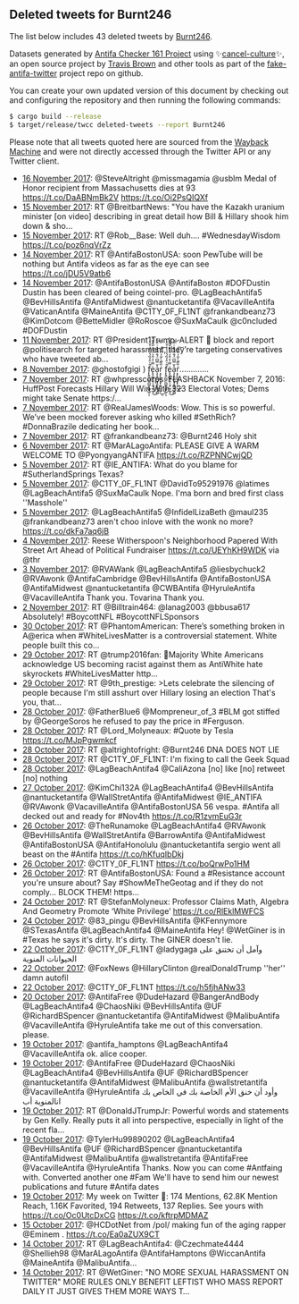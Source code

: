 ## Deleted tweets for Burnt246

The list below includes 43 deleted tweets by
[Burnt246](https://twitter.com/Burnt246).



Datasets generated by [Antifa Checker 161 Project](https://twitter.com/antifacheck161) using ✨[cancel-culture](https://github.com/travisbrown/cancel-culture)✨, an open source project by 
[Travis Brown](https://twitter.com/travisbrown) and other tools as part of the 
[fake-antifa-twitter](https://github.com/antifacheck161/fake-antifa-twitter) project repo on github.

You can create your own updated version of this document by checking out and configuring the
repository and then running the following commands:

```bash
$ cargo build --release
$ target/release/twcc deleted-tweets --report Burnt246
```

Please note that all tweets quoted here are sourced from the
[Wayback Machine](https://web.archive.org) and were not directly accessed through the Twitter API or
any Twitter client.

* [16 November 2017](https://web.archive.org/web/20171116180537/https://twitter.com/Burnt246/status/931221735491457024): @SteveAltright @missmagamia @usblm Medal of Honor recipient from Massachusetts dies at 93 https://t.co/DaABNmBk2V https://t.co/Oi2PsQIQXf <!--931221735491457024-->
* [15 November 2017](https://web.archive.org/web/20171115214526/https://twitter.com/Burnt246/status/930914666288697344): RT @BreitbartNews: "You have the Kazakh uranium minister [on video] describing in great detail how Bill &amp; Hillary shook him down &amp; sho…  <!--930914666288697344-->
* [15 November 2017](https://web.archive.org/web/20171115212516/https://twitter.com/Burnt246/status/930909591214477312): RT @Rob__Base: Well duh.... #WednesdayWisdom https://t.co/poz6nqVrZz <!--930909591214477312-->
* [14 November 2017](https://web.archive.org/web/20171114084307/https://twitter.com/Burnt246/status/930355401983438850): RT @AntifaBostonUSA: soon PewTube will be nothing but Antifa videos as far as the eye can see https://t.co/jDU5V9atb6 <!--930355401983438850-->
* [14 November 2017](https://web.archive.org/web/20171114080820/https://twitter.com/Burnt246/status/930346648487845888): @AntifaBostonUSA @AntifaBoston #DOFDustin Dustin has been cleared of being cointel-pro. @LagBeachAntifa5  @BevHillsAntifa  @AntifaMidwest  @nantucketantifa  @VacavilleAntifa  @VaticanAntifa  @MaineAntifa  @C1TY_0F_FL1NT  @frankandbeanz73  @KimDotcom  @BetteMidler  @RoRoscoe  @SuxMaCaulk  @c0ncluded  #DOFDustin <!--930346648487845888-->
* [11 November 2017](https://web.archive.org/web/20171111130859/https://twitter.com/Burnt246/status/929335145949044737): RT @President1Trump: ALERT 🚨 block and report @politisearch for targeted harassment, they’re targeting conservatives who have tweeted ab…  <!--929335145949044737-->
* [ 8 November 2017](https://web.archive.org/web/20171108004933/https://twitter.com/Burnt246/status/928061897844326401): @ghostofgigi )  f̨̢͍̰̺̹̪̪̥͚̙̺̦̑͑̑̒̏́̒̾̓̍̆͐͘ͅė̢͓̤͇̠͍̠͉̥̼̖̲̘̿͑̒̎̉̈́͐̽̋̂̌̌̀͜a̧͔̭̤̪͎̘̭̝͚̜̭̺͛̆̿͆̈́̐̅̆̌̽̇̈́͝ŗ̡̝̰̬͎͓̜͉̺͖̦̇̏̏͊̀͋̍̈̆̓͜͠ͅ f̨̢͍̰̺̹̪̪̥͚̙̺̦̑͑̑̒̏́̒̾̓̍̆͐͘ͅė̢͓̤͇̠͍̠͉̥̼̖̲̘̿͑̒̎̉̈́͐̽̋̂̌̌̀͜a̧͔̭̤̪͎̘̭̝͚̜̭̺͛̆̿͆̈́̐̅̆̌̽̇̈́͝ŗ̡̝̰̬͎͓̜͉̇̏̏͊̀͋̍̈̆̓͜͠ͅ............. <!--928061897844326401-->
* [ 7 November 2017](https://web.archive.org/web/20171107202344/https://twitter.com/Burnt246/status/927995002889924608): RT @whpresscorps: FLASHBACK November 7, 2016:  HuffPost Forecasts Hillary Will Win With 323 Electoral Votes; Dems might take Senate https:/… <!--927995002889924608-->
* [ 7 November 2017](https://web.archive.org/web/20171107035617/https://twitter.com/Burnt246/status/927746502960779264): RT @RealJamesWoods: Wow. This is so powerful. We’ve been mocked forever asking who killed #SethRich? #DonnaBrazile dedicating her book…  <!--927746502960779264-->
* [ 7 November 2017](https://web.archive.org/web/20171107022742/https://twitter.com/Burnt246/status/927724210243489792): RT @frankandbeanz73: @Burnt246 Holy shit <!--927724210243489792-->
* [ 6 November 2017](https://web.archive.org/web/20171106154919/https://twitter.com/Burnt246/status/927563555833966592): RT @MarALagoAntifa: PLEASE GIVE A WARM WELCOME TO @PyongyangANTIFA https://t.co/RZPNNCwjQD <!--927563555833966592-->
* [ 5 November 2017](https://web.archive.org/web/20171105214309/https://twitter.com/Burnt246/status/927290213021437952): RT @IE_ANTIFA: What do you blame for #SutherlandSprings Texas? <!--927290213021437952-->
* [ 5 November 2017](https://web.archive.org/web/20171105084749/https://twitter.com/Burnt246/status/927095094011940870): @C1TY_0F_FL1NT @DavidTo95291976 @latimes @LagBeachAntifa5 @SuxMaCaulk Nope. I'ma born and bred first class ''Masshole'' <!--927095094011940870-->
* [ 5 November 2017](https://web.archive.org/web/20171105032844/https://twitter.com/Burnt246/status/927014794061901824): @LagBeachAntifa5 @InfidelLizaBeth @maul235 @frankandbeanz73 aren't choo inlove with the wonk no more? https://t.co/dkFa7aq6jB <!--927014794061901824-->
* [ 4 November 2017](https://web.archive.org/web/20171104072741/https://twitter.com/Burnt246/status/926712539915935744): Reese Witherspoon's Neighborhood Papered With Street Art Ahead of Political Fundraiser https://t.co/UEYhKH9WDK via @thr <!--926712539915935744-->
* [ 3 November 2017](https://web.archive.org/web/20171103013142/https://twitter.com/Burnt246/status/926260565936308225): @RVAWank @LagBeachAntifa5 @liesbychuck2 @RVAwonk @AntifaCambridge @BevHillsAntifa @AntifaBostonUSA @AntifaMidwest @nantucketantifa @CWBAntifa @HyruleAntifa @VacavilleAntifa Thank you. Tovarina Thank you. <!--926260565936308225-->
* [ 2 November 2017](https://web.archive.org/web/20171102044442/https://twitter.com/Burnt246/status/925946748085915649): RT @Billtrain464: @lanag2003 @bbusa617 Absolutely!  #BoycottNFL  #BoycottNFLSponsors <!--925946748085915649-->
* [30 October 2017](https://web.archive.org/web/20171030135329/https://twitter.com/Burnt246/status/924997690357936128): RT @PhantomAmerican: There’s something broken in A@erica when  #WhiteLivesMatter is a controversial statement.   White people built this co… <!--924997690357936128-->
* [29 October 2017](https://web.archive.org/web/20171029201442/https://twitter.com/Burnt246/status/924731238816022528): RT @trump2016fan: 🚨Majority White Americans acknowledge US becoming racist against them as AntiWhite hate skyrockets #WhiteLivesMatter http… <!--924731238816022528-->
* [29 October 2017](https://web.archive.org/web/20171029110834/https://twitter.com/Burnt246/status/924593799841632256): RT @9th_prestige: &gt;Lets celebrate the silencing of people because I'm still asshurt over Hillary losing an election  That's you, that…  <!--924593799841632256-->
* [28 October 2017](https://web.archive.org/web/20171028193601/https://twitter.com/Burnt246/status/924359115966730240): @FatherBlue6 @Mompreneur_of_3 #BLM got stiffed by @GeorgeSoros he refused to pay the price in #Ferguson. <!--924359115966730240-->
* [28 October 2017](https://web.archive.org/web/20171028184322/https://twitter.com/Burnt246/status/924345866135265280): RT @Lord_Molyneaux: #Quote by Tesla https://t.co/MJpPgwmkcf <!--924345866135265280-->
* [28 October 2017](https://web.archive.org/web/20171028180859/https://twitter.com/Burnt246/status/924337213294379014): RT @altrightofright: @Burnt246 DNA DOES NOT LIE <!--924337213294379014-->
* [28 October 2017](https://web.archive.org/web/20171028025227/https://twitter.com/Burnt246/status/924106560149905408): RT @C1TY_0F_FL1NT: I'm fixing to call the Geek Squad <!--924106560149905408-->
* [28 October 2017](https://web.archive.org/web/20171028005517/https://twitter.com/Burnt246/status/924077074159202307): @LagBeachAntifa4 @CaliAzona [no] like [no] retweet [no] nothing <!--924077074159202307-->
* [27 October 2017](https://web.archive.org/web/20171027022603/https://twitter.com/Burnt246/status/923737528473210880): @KimChi132A @LagBeachAntifa4 @BevHillsAntifa @nantucketantifa @WallStretAntifa @AntifaMidwest @IE_ANTIFA @RVAwonk @VacavilleAntifa @AntifaBostonUSA 56 vespa. #Antifa all decked out and ready for #Nov4th https://t.co/R1zvmEuG3r <!--923737528473210880-->
* [26 October 2017](https://web.archive.org/web/20171026235409/https://twitter.com/Burnt246/status/923699301611585537): @TheRunamoke @LagBeachAntifa4 @RVAwonk @BevHillsAntifa @WallStretAntifa @BarrowAntifa @AntifaMidwest @AntifaBostonUSA @AntifaHonolulu @nantucketantifa sergio went all beast on the #Antifa https://t.co/hKfuqIbDkj <!--923699301611585537-->
* [26 October 2017](https://web.archive.org/web/20171026085359/https://twitter.com/Burnt246/status/923472767235829760): @C1TY_0F_FL1NT  https://t.co/boQrwPo1HM <!--923472767235829760-->
* [26 October 2017](https://web.archive.org/web/20171026083544/https://twitter.com/Burnt246/status/923468174489726977): RT @AntifaBostonUSA: Found a #Resistance account you're unsure about?   Say #ShowMeTheGeotag and if they do not comply... BLOCK THEM! https… <!--923468174489726977-->
* [24 October 2017](https://web.archive.org/web/20171024233204/https://twitter.com/Burnt246/status/922968968419213314): RT @StefanMolyneux: Professor Claims Math, Algebra And Geometry Promote ‘White Privilege’ https://t.co/RlEklMWFCS <!--922968968419213314-->
* [24 October 2017](https://web.archive.org/web/20171024200834/https://twitter.com/Burnt246/status/922917755950473216): @83_pingu @BevHillsAntifa @KFennymore @STexasAntifa @LagBeachAntifa4 @MaineAntifa Hey! @WetGiner is in #Texas he says it's dirty. It's dirty. The GINER doesn't lie. <!--922917755950473216-->
* [22 October 2017](https://web.archive.org/web/20171022200121/https://twitter.com/Burnt246/status/922191164094210054): @C1TY_0F_FL1NT @ladygaga وآمل أن تختنق على الحيوانات المنوية <!--922191164094210054-->
* [22 October 2017](https://web.archive.org/web/20171022031238/https://twitter.com/Burnt246/status/921937312220622848): @FoxNews @HillaryClinton @realDonaldTrump ''her'' damn autofil <!--921937312220622848-->
* [22 October 2017](https://web.archive.org/web/20171022030202/https://twitter.com/Burnt246/status/921934644664328193): @C1TY_0F_FL1NT https://t.co/h5fjhANw33 <!--921934644664328193-->
* [20 October 2017](https://web.archive.org/web/20171020062046/https://twitter.com/Burnt246/status/921259881797218304): @AntifaFree @DudeHazard @BangerAndBody @LagBeachAntifa4 @ChaosNiki @BevHillsAntifa @UF @RichardBSpencer @nantucketantifa @AntifaMidwest @MalibuAntifa @VacavilleAntifa @HyruleAntifa take me out of this conversation. please. <!--921259881797218304-->
* [19 October 2017](https://web.archive.org/web/20171019235932/https://twitter.com/Burnt246/status/921163941295861760): @antifa_hamptons @LagBeachAntifa4 @VacavilleAntifa ok. alice cooper. <!--921163941295861760-->
* [19 October 2017](https://web.archive.org/web/20171019235837/https://twitter.com/Burnt246/status/921163710621782016): @AntifaFree @DudeHazard @ChaosNiki @LagBeachAntifa4 @BevHillsAntifa @UF @RichardBSpencer @nantucketantifa @AntifaMidwest @MalibuAntifa @wallstretantifa @VacavilleAntifa @HyruleAntifa وأود أن خنق الأم الخاصة بك في الخاص بك انالمنوية أب <!--921163710621782016-->
* [19 October 2017](https://web.archive.org/web/20171019222912/https://twitter.com/Burnt246/status/921141208155639808): RT @DonaldJTrumpJr: Powerful words and statements by Gen Kelly.  Really puts it all into perspective, especially in light of the recent fla… <!--921141208155639808-->
* [19 October 2017](https://web.archive.org/web/20171019080931/https://twitter.com/Burnt246/status/920924861790334976): @TylerHu99890202 @LagBeachAntifa4 @BevHillsAntifa @UF @RichardBSpencer @nantucketantifa @AntifaMidwest @MalibuAntifa @wallstretantifa @AntifaFree @VacavilleAntifa @HyruleAntifa Thanks. Now you can come #Antfaing with. Converted another one #Fam  We'll have to send him our newest publications and future #Antifa dates <!--920924861790334976-->
* [19 October 2017](https://web.archive.org/web/20171019000344/https://twitter.com/Burnt246/status/920802610415730688): My week on Twitter 🎉: 174 Mentions, 62.8K Mention Reach, 1.16K Favorited, 194 Retweets, 137 Replies. See yours with https://t.co/Oc0UtcDxCG https://t.co/kftrpMDMAZ <!--920802610415730688-->
* [15 October 2017](https://web.archive.org/web/20171015035045/https://twitter.com/Burnt246/status/919410189559894016): @HCDotNet from /pol/ making fun of  the aging rapper @Eminem .  https://t.co/Ea0aZUX9CT <!--919410189559894016-->
* [14 October 2017](https://web.archive.org/web/20171014070329/https://twitter.com/Burnt246/status/919096304621490176): RT @LagBeachAntifa4: @Czechmate4444 @Shellieh98 @MarALagoAntifa @AntifaHamptons @WiccanAntifa @MaineAntifa @MalibuAntifa…  <!--919096304621490176-->
* [14 October 2017](https://web.archive.org/web/20171014043416/https://twitter.com/Burnt246/status/919058753009455104): RT @WetGiner: "NO MORE SEXUAL HARASSMENT ON TWITTER"   MORE RULES ONLY BENEFIT LEFTIST WHO MASS REPORT DAILY IT JUST GIVES THEM MORE WAYS T… <!--919058753009455104-->
